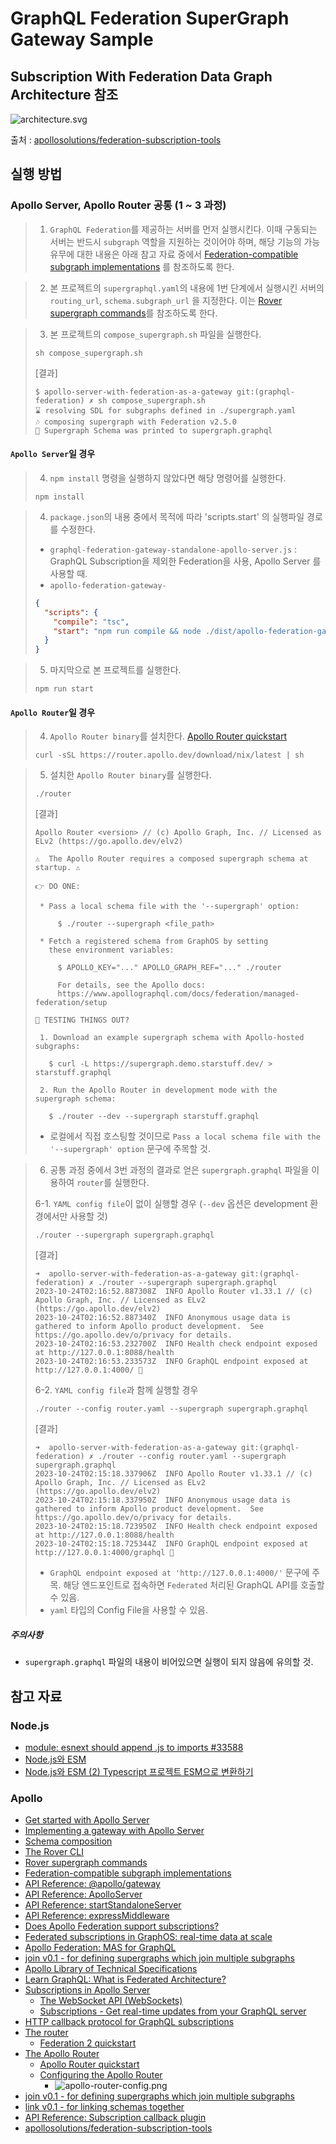 # GraphQL Federation SuperGraph Gateway Sample

## Subscription With Federation Data Graph Architecture 참조

![architecture.svg](..%2Farchitecture.svg)

출처 : [apollosolutions/federation-subscription-tools](https://github.com/apollosolutions/federation-subscription-tools)

## 실행 방법

### Apollo Server, Apollo Router 공통 (1 ~ 3 과정)

> 1. `GraphQL Federation`를 제공하는 서버를 먼저 실행시킨다. 이때 구동되는 서버는 반드시 `subgraph` 역할을 지원하는 것이어야 하며, 해당 기능의 가능 유무에 대한 내용은 아래 참고 자료
     중에서 [Federation-compatible subgraph implementations](https://www.apollographql.com/docs/federation/building-supergraphs/supported-subgraphs/)
     를 참조하도록 한다.

> 2. 본 프로젝트의 `supergraphql.yaml`의 내용에 1번 단계에서 실행시킨 서버의 `routing_url`, `schema.subgraph_url` 을 지정한다.
     이는 [Rover supergraph commands](https://www.apollographql.com/docs/rover/commands/supergraphs)를 참조하도록 한다.

> 3. 본 프로젝트의 `compose_supergraph.sh` 파일을 실행한다.
>
>```shell
>sh compose_supergraph.sh
>```
>
> [결과]
>
> ```text
> $ apollo-server-with-federation-as-a-gateway git:(graphql-federation) ✗ sh compose_supergraph.sh 
> ⌛ resolving SDL for subgraphs defined in ./supergraph.yaml
> 🎶 composing supergraph with Federation v2.5.0
> 📝 Supergraph Schema was printed to supergraph.graphql
> ```

#### `Apollo Server`일 경우

> 4. `npm install` 명령을 실행하지 않았다면 해당 명령어를 실행한다.
>
>```shell
> npm install
>```

> 4. `package.json`의 내용 중에서 목적에 따라 'scripts.start' 의 실행파일 경로를 수정한다.
>
> - `graphql-federation-gateway-standalone-apollo-server.js` : GraphQL Subscription을 제외한 Federation을 사용, Apollo Server 를
    사용할 때.
> - `apollo-federation-gateway-`
>
> ```json
> {
>   "scripts": {
>     "compile": "tsc",
>     "start": "npm run compile && node ./dist/apollo-federation-gateway-standalone.js" 
>   }
> } 
> ```

> 5. 마지막으로 본 프로젝트를 실행한다.
>
>```shell
>npm run start
>```

#### `Apollo Router`일 경우

> 4. `Apollo Router binary`를 설치한다. [Apollo Router quickstart](https://www.apollographql.com/docs/router/quickstart/)
>
> ```shell
> curl -sSL https://router.apollo.dev/download/nix/latest | sh
> ```

> 5. 설치한 `Apollo Router binary`를 실행한다.
>
> ```shell
> ./router
> ```
>
> [결과]
>
>```text
>Apollo Router <version> // (c) Apollo Graph, Inc. // Licensed as ELv2 (https://go.apollo.dev/elv2)
>
>⚠️  The Apollo Router requires a composed supergraph schema at startup. ⚠️
>
>👉 DO ONE:
>
>  * Pass a local schema file with the '--supergraph' option:
>
>      $ ./router --supergraph <file_path>
>
>  * Fetch a registered schema from GraphOS by setting
>    these environment variables:
>
>      $ APOLLO_KEY="..." APOLLO_GRAPH_REF="..." ./router
>
>      For details, see the Apollo docs:
>      https://www.apollographql.com/docs/federation/managed-federation/setup
>
>🔬 TESTING THINGS OUT?
>
>  1. Download an example supergraph schema with Apollo-hosted subgraphs:
>
>    $ curl -L https://supergraph.demo.starstuff.dev/ > starstuff.graphql
>
>  2. Run the Apollo Router in development mode with the supergraph schema:
>
>    $ ./router --dev --supergraph starstuff.graphql
>```
>- 로컬에서 직접 호스팅할 것이므로 `Pass a local schema file with the '--supergraph' option` 문구에 주목할 것.

> 6. 공통 과정 중에서 3번 과정의 결과로 얻은 `supergraph.graphql` 파일을 이용하여 `router`를 실행한다.
>
> 6-1. `YAML config file`이 없이 실행할 경우 (`--dev` 옵션은 development 환경에서만 사용할 것)
> ```shell
> ./router --supergraph supergraph.graphql
> ```
>
> [결과]
>
> ```text
> ➜  apollo-server-with-federation-as-a-gateway git:(graphql-federation) ✗ ./router --supergraph supergraph.graphql               
> 2023-10-24T02:16:52.887308Z  INFO Apollo Router v1.33.1 // (c) Apollo Graph, Inc. // Licensed as ELv2 (https://go.apollo.dev/elv2)
> 2023-10-24T02:16:52.887340Z  INFO Anonymous usage data is gathered to inform Apollo product development.  See https://go.apollo.dev/o/privacy for details.
> 2023-10-24T02:16:53.232700Z  INFO Health check endpoint exposed at http://127.0.0.1:8088/health
> 2023-10-24T02:16:53.233573Z  INFO GraphQL endpoint exposed at http://127.0.0.1:4000/ 🚀
> ```
>
> 6-2. `YAML config file`과 함께 실행할 경우
> ```shell
> ./router --config router.yaml --supergraph supergraph.graphql
> ```
>
> [결과]
>
> ```text
> ➜  apollo-server-with-federation-as-a-gateway git:(graphql-federation) ✗ ./router --config router.yaml --supergraph supergraph.graphql
> 2023-10-24T02:15:18.337906Z  INFO Apollo Router v1.33.1 // (c) Apollo Graph, Inc. // Licensed as ELv2 (https://go.apollo.dev/elv2)
> 2023-10-24T02:15:18.337950Z  INFO Anonymous usage data is gathered to inform Apollo product development.  See https://go.apollo.dev/o/privacy for details.
> 2023-10-24T02:15:18.723950Z  INFO Health check endpoint exposed at http://127.0.0.1:8088/health
> 2023-10-24T02:15:18.725344Z  INFO GraphQL endpoint exposed at http://127.0.0.1:4000/graphql 🚀
> ```
>
> - `GraphQL endpoint exposed at 'http://127.0.0.1:4000/'` 문구에 주목. 해당 엔드포인트로 접속하면 `Federated` 처리된 GraphQL API를 호출할 수 있음.
> - `yaml` 타입의 Config File을 사용할 수 있음.

##### 주의사항

- `supergraph.graphql` 파일의 내용이 비어있으면 실행이 되지 않음에 유의할 것.

## 참고 자료

### Node.js

- [module: esnext should append .js to imports #33588](https://github.com/microsoft/TypeScript/issues/33588)
- [Node.js와 ESM](https://jjnooys.medium.com/node-js%EC%99%80-esm-2462af271156)
- [Node.js와 ESM (2) Typescript 프로젝트 ESM으로 변환하기](https://jjnooys.medium.com/node-js%EC%99%80-esm-2-typescript-%ED%94%84%EB%A1%9C%EC%A0%9D%ED%8A%B8-esm%EC%9C%BC%EB%A1%9C-%EB%B3%80%ED%99%98%ED%95%98%EA%B8%B0-7266e8174906)

### Apollo

- [Get started with Apollo Server](https://www.apollographql.com/docs/apollo-server/getting-started)
- [Implementing a gateway with Apollo Server](https://www.apollographql.com/docs/apollo-server/using-federation/apollo-gateway-setup)
- [Schema composition](https://www.apollographql.com/docs/federation/federated-types/composition/#supported-methods)
- [The Rover CLI](https://www.apollographql.com/docs/rover)
- [Rover supergraph commands](https://www.apollographql.com/docs/rover/commands/supergraphs)
- [Federation-compatible subgraph implementations](https://www.apollographql.com/docs/federation/building-supergraphs/supported-subgraphs/)
- [API Reference: @apollo/gateway](https://www.apollographql.com/docs/apollo-server/using-federation/api/apollo-gateway/)
- [API Reference: ApolloServer](https://www.apollographql.com/docs/apollo-server/api/apollo-server)
- [API Reference: startStandaloneServer](https://www.apollographql.com/docs/apollo-server/api/standalone)
- [API Reference: expressMiddleware](https://www.apollographql.com/docs/apollo-server/api/express-middleware)
- [Does Apollo Federation support subscriptions?](https://support.apollographql.com/hc/en-us/articles/5881531249683-Does-Apollo-Federation-support-subscriptions-)
- [Federated subscriptions in GraphOS: real-time data at scale](https://www.apollographql.com/blog/announcement/backend/federated-subscriptions-in-graphos-real-time-data-at-scale/)
- [Apollo Federation: MAS for GraphQL](https://devstarsj.github.io/development/2023/03/12/Apollo.Federation/)
- [join v0.1 - for defining supergraphs which join multiple subgraphs](https://specs.apollo.dev/join/v0.1/)
- [Apollo Library of Technical Specifications](https://specs.apollo.dev/)
- [Learn GraphQL: What is Federated Architecture?](https://graphql.com/learn/federated-architecture/)
- [Subscriptions in Apollo Server](https://www.apollographql.com/docs/apollo-server/data/subscriptions/)
  - [The WebSocket API (WebSockets)](https://developer.mozilla.org/en-US/docs/Web/API/WebSockets_API)
  - [Subscriptions - Get real-time updates from your GraphQL server](https://www.apollographql.com/docs/react/data/subscriptions)
- [HTTP callback protocol for GraphQL subscriptions](https://www.apollographql.com/docs/router/executing-operations/subscription-callback-protocol/)
- [The router](https://www.apollographql.com/docs/federation/building-supergraphs/router)
  - [Federation 2 quickstart](https://www.apollographql.com/docs/federation/quickstart/setup/)
- [The Apollo Router](https://www.apollographql.com/docs/router/)
  - [Apollo Router quickstart](https://www.apollographql.com/docs/router/quickstart/)
  - [Configuring the Apollo Router](https://www.apollographql.com/docs/router/configuration/overview)
    - ![apollo-router-config.png](apollo-router-config.png)
- [join v0.1 - for defining supergraphs which join multiple subgraphs](https://specs.apollo.dev/join/v0.3/)
- [link v0.1 - for linking schemas together](https://specs.apollo.dev/link/v1.0/)
- [API Reference: Subscription callback plugin](https://www.apollographql.com/docs/apollo-server/api/plugin/subscription-callback)
- [apollosolutions/federation-subscription-tools](https://github.com/apollosolutions/federation-subscription-tools)
